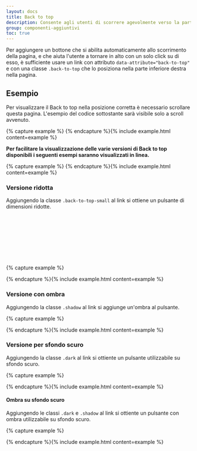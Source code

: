 ```yaml
---
layout: docs
title: Back to top
description: Consente agli utenti di scorrere agevolmente verso la parte superiore della pagina 
group: componenti-aggiuntivi
toc: true
---
```


Per aggiungere un bottone che si abilita automaticamente allo scorrimento della pagina, e che aiuta l'utente a tornare in alto con un solo click su di esso, è sufficiente usare un link con attributo `data-attribute="back-to-top"` e con una classe `.back-to-top` che lo posiziona nella parte inferiore destra nella pagina.

<style>
  /* Style override for Documentation purposes */
  .back-to-top:not(#example) {
    position: relative;
    bottom: unset;
    right: unset;
    visibility: visible;
    margin: 0 auto;
    opacity: 1;
    transform: scale(1);
  }
</style>

## Esempio

Per visualizzare il Back to top nella posizione corretta è necessario scrollare questa pagina. L'esempio del codice sottostante sarà visibile solo a scroll avvenuto.

{% capture example %}
<a href="#" aria-hidden="true" data-attribute="back-to-top" class="back-to-top" id="example"><i class="it-arrow-up"></i></a>
{% endcapture %}{% include example.html content=example %}

**Per facilitare la visualizzazione delle varie versioni di Back to top disponibili i seguenti esempi saranno visualizzati in linea.**

{% capture example %}
<a href="#" aria-hidden="true" data-attribute="back-to-top" class="back-to-top"><i class="it-arrow-up"></i></a>
{% endcapture %}{% include example.html content=example %}

### Versione ridotta
Aggiungendo la classe `.back-to-top-small` al link si ottiene un pulsante di dimensioni ridotte.

{% capture example %}
<a href="#" aria-hidden="true" data-attribute="back-to-top" class="back-to-top back-to-top-small">
  <svg class="icon icon-sm icon-light"><use xlink:href="{{ site.baseurl }}/dist/svg/sprite.svg#arrow-up"></use></svg>
</a>

{% endcapture %}{% include example.html content=example %}

### Versione con ombra
Aggiungendo la classe `.shadow` al link si aggiunge un'ombra al pulsante.

{% capture example %}
<div class="d-flex align-items-center">
  <a href="#" aria-hidden="true" data-attribute="back-to-top" class="back-to-top shadow"><i class="it-arrow-up"></i></a>
  <a href="#" aria-hidden="true" data-attribute="back-to-top" class="back-to-top back-to-top-small shadow"><i class="it-arrow-up"></i></a>
</div>
{% endcapture %}{% include example.html content=example %}

### Versione per sfondo scuro
Aggiungendo la classe `.dark` al link si ottiente un pulsante utilizzabile su sfondo scuro.

{% capture example %}
<div class="d-flex align-items-center p-4 neutral-1-bg-a8">
  <a href="#" aria-hidden="true" data-attribute="back-to-top" class="back-to-top dark"><i class="it-arrow-up"></i></a>
  <a href="#" aria-hidden="true" data-attribute="back-to-top" class="back-to-top back-to-top-small dark"><i class="it-arrow-up"></i></a>
</div>
{% endcapture %}{% include example.html content=example %}

#### Ombra su sfondo scuro
Aggiungendo le classi `.dark` e `.shadow` al link si ottiente un pulsante con ombra utilizzabile su sfondo scuro.

{% capture example %}
<div class="d-flex align-items-center p-4 neutral-1-bg-a8">
  <a href="#" aria-hidden="true" data-attribute="back-to-top " class="back-to-top dark shadow"><i class="it-arrow-up"></i></a>
  <a href="#" aria-hidden="true" data-attribute="back-to-top" class="back-to-top back-to-top-small dark shadow"><i class="it-arrow-up"></i></a>
</div>
{% endcapture %}{% include example.html content=example %}
